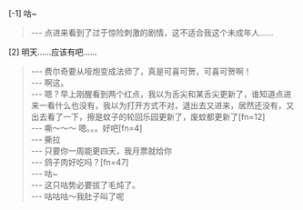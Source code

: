 
[-1] 咕~
>--- 点进来看到了过于惊险刺激的剧情，这不适合我这个未成年人......<br>

[2] 明天……应该有吧……
>--- 费尔奇要从哑炮变成法师了，真是可喜可贺，可喜可贺啊！<br>
>--- 啊这。<br>
>--- 嗯？早上刚醒看到两个红点，我以为舌尖和某舌尖更新了，谁知道点进来一看什么也没有，我以为打开方式不对，退出去又进来，居然还没有，又出去看了一下，擦是蚊子的轮回乐园更新了，废蚊都更新了[fn=12]<br>
>--- 嘶～～～  嗯。。。好吧[fn=4]<br>
>--- 撕拉<br>
>--- 只要你一周能更四天，我月票就给你<br>
>--- 鸽子肉好吃吗？[fn=47]<br>
>--- 咕~<br>
>--- 这只咕势必要拔了毛炖了。<br>
>--- 咕咕咕～我肚子叫了呢<br>
